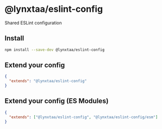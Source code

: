 # @lynxtaa/eslint-config

Shared ESLint configuration

## Install

```sh
npm install --save-dev @lynxtaa/eslint-config
```

## Extend your config

```json
{
  "extends": "@lynxtaa/eslint-config"
}
```

## Extend your config (ES Modules)

```json
{
  "extends": ["@lynxtaa/eslint-config", "@lynxtaa/eslint-config/esm"]
}
```
